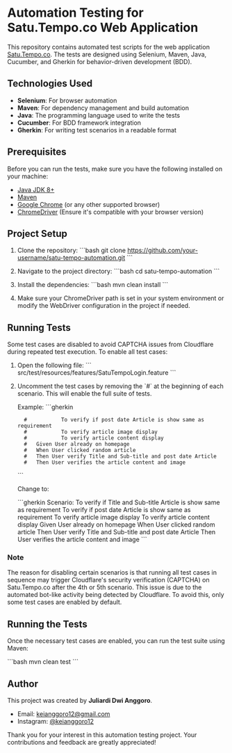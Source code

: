 # Automation Testing for Satu.Tempo.co Web Application

This repository contains automated test scripts for the web application [Satu.Tempo.co](https://satu.tempo.co). The tests are designed using Selenium, Maven, Java, Cucumber, and Gherkin for behavior-driven development (BDD).

## Technologies Used

- **Selenium**: For browser automation
- **Maven**: For dependency management and build automation
- **Java**: The programming language used to write the tests
- **Cucumber**: For BDD framework integration
- **Gherkin**: For writing test scenarios in a readable format

## Prerequisites

Before you can run the tests, make sure you have the following installed on your machine:

- [Java JDK 8+](https://www.oracle.com/java/technologies/javase-downloads.html)
- [Maven](https://maven.apache.org/install.html)
- [Google Chrome](https://www.google.com/chrome/) (or any other supported browser)
- [ChromeDriver](https://sites.google.com/a/chromium.org/chromedriver/downloads) (Ensure it's compatible with your browser version)

## Project Setup

1. Clone the repository:
   \`\`\`bash
   git clone https://github.com/your-username/satu-tempo-automation.git
   \`\`\`
   
2. Navigate to the project directory:
   \`\`\`bash
   cd satu-tempo-automation
   \`\`\`

3. Install the dependencies:
   \`\`\`bash
   mvn clean install
   \`\`\`

4. Make sure your ChromeDriver path is set in your system environment or modify the WebDriver configuration in the project if needed.

## Running Tests

Some test cases are disabled to avoid CAPTCHA issues from Cloudflare during repeated test execution. To enable all test cases:

1. Open the following file:
   \`\`\`
   src/test/resources/features/SatuTempoLogin.feature
   \`\`\`

2. Uncomment the test cases by removing the \`#\` at the beginning of each scenario. This will enable the full suite of tests.

   Example:
   \`\`\`gherkin
   ```  # Scenario: To verify if Title and Sub-title Article is show same as requirement
     #           To verify if post date Article is show same as requirement
     #           To verify article image display
     #           To verify article content display
     #   Given User already on homepage
     #   When User clicked random article
     #   Then User verify Title and Sub-title and post date Article
     #   Then User verifies the article content and image
   ```
   \`\`\`

   Change to:

   \`\`\`gherkin
  Scenario: To verify if Title and Sub-title Article is show same as requirement
            To verify if post date Article is show same as requirement
            To verify article image display
            To verify article content display
    Given User already on homepage
    When User clicked random article
    Then User verify Title and Sub-title and post date Article
    Then User verifies the article content and image
   \`\`\`

### Note

The reason for disabling certain scenarios is that running all test cases in sequence may trigger Cloudflare's security verification (CAPTCHA) on Satu.Tempo.co after the 4th or 5th scenario. This issue is due to the automated bot-like activity being detected by Cloudflare. To avoid this, only some test cases are enabled by default.

## Running the Tests

Once the necessary test cases are enabled, you can run the test suite using Maven:

\`\`\`bash
mvn clean test
\`\`\`

## Author

This project was created by **Juliardi Dwi Anggoro**.

- Email: keianggoro12@gmail.com
- Instagram: [@keianggoro12](https://instagram.com/keianggoro12)

Thank you for your interest in this automation testing project. Your contributions and feedback are greatly appreciated!

